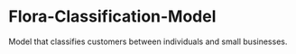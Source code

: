# Flora-Classification-Model
Model that classifies customers between individuals and small businesses.
